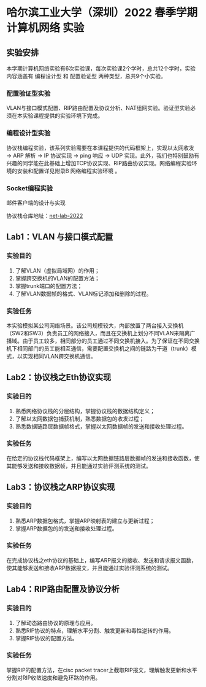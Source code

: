 # 哈尔滨工业大学（深圳）2022 春季学期计算机网络 实验
## 实验安排
本学期计算机网络实验有6次实验课，每次实验课2个学时，总共12个学时，实验内容涵盖有 编程设计型 和 配置验证型 两种类型，总共9个小实验。     
### 配置验证型实验
VLAN与接口模式配置、RIP路由配置及协议分析、NAT组网实验。验证型实验必须在本实验课程提供的实验环境下完成。    
### 编程设计型实验
协议栈编程实验，该系列实验需要在本课程提供的代码框架上，实现以太网收发 → ARP 解析 → IP 协议实现 → ping 响应 → UDP 实现。此外，我们也特别鼓励有兴趣的同学能在此基础上增加TCP协议实现、RIP路由协议实现。网络编程实验环境的安装和配置详见附录B 网络编程实验环境 。     
### Socket编程实验
邮件客户端的设计与实现      


协议栈仓库地址：[net-lab-2022](https://gitee.com/hitsz-lab/net-lab-2022) 

## Lab1：VLAN 与接口模式配置
### 实验目的
1. 了解VLAN（虚拟局域网）的作用；
2. 掌握跨交换机的VLAN的配置方法；  
3. 掌握trunk端口的配置方法；   
4. 了解VLAN数据帧的格式、VLAN标记添加和删除的过程。
### 实验任务
本实验模拟某公司网络场景。该公司规模较大，内部放置了两台接入交换机（SW2和SW3）负责员工的网络接入，而且在交换机上划分不同VLAN来隔离广播域。由于员工较多，相同部分的员工通过不同交换机接入。为了保证在不同交换机下相同部门的员工能相互通信，需要配置交换机之间的链路为干道（trunk）模式，以实现相同VLAN跨交换机通信。

## Lab2：协议栈之Eth协议实现
### 实验目的
1. 熟悉网络协议栈的分层结构，掌握协议栈的数据结构定义；
2. 了解以太网数据包捕获机制，熟悉数据包的收发过程；
3. 熟悉数据链路层数据帧格式，掌握以太网数据帧的发送和接收处理过程。

### 实验任务
在给定的协议栈代码框架上，编写以太网数据链路层数据帧的发送和接收函数，使其能够发送和接收数据帧，并且能通过实验评测系统的测试。

## Lab3：协议栈之ARP协议实现
### 实验目的
1. 熟悉ARP数据包格式，掌握ARP映射表的建立与更新过程；
2. 掌握ARP数据包的的发送和接收处理过程。

### 实验任务
在完成协议栈之eth协议的基础上，编写ARP报文的接收、发送和请求报文函数，使其能够发送和接收ARP数据报文，并且能通过实验评测系统的测试。

## Lab4：RIP路由配置及协议分析
### 实验目的
1. 了解动态路由协议的原理与应用。
2. 熟悉RIP协议的特点，理解水平分割、触发更新和毒性逆转的作用。
3. 掌握RIP协议的配置方法。
### 实验任务
掌握RIP的配置方法，在cisc packet tracer上截取RIP报文，理解触发更新和水平分割对RIP收敛速度和避免环路的作用。